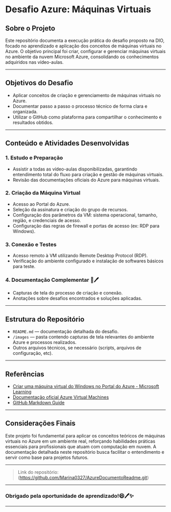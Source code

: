 # Desafio Azure: Máquinas Virtuais

## Sobre o Projeto

Este repositório documenta a execução prática do desafio proposto na DIO, focado no aprendizado e aplicação dos conceitos de máquinas virtuais no Azure. O objetivo principal foi criar, configurar e gerenciar máquinas virtuais no ambiente da nuvem Microsoft Azure, consolidando os conhecimentos adquiridos nas vídeo-aulas.

---

## Objetivos do Desafio

- Aplicar conceitos de criação e gerenciamento de máquinas virtuais no Azure.
- Documentar passo a passo o processo técnico de forma clara e organizada.
- Utilizar o GitHub como plataforma para compartilhar o conhecimento e resultados obtidos.
  
---

## Conteúdo e Atividades Desenvolvidas

### 1. Estudo e Preparação
- Assistir a todas as vídeo-aulas disponibilizadas, garantindo entendimento total do fluxo para criação e gestão de máquinas virtuais.
- Revisão das documentações oficiais do Azure para máquinas virtuais.

### 2. Criação da Máquina Virtual
- Acesso ao Portal do Azure.
- Seleção da assinatura e criação do grupo de recursos.
- Configuração dos parâmetros da VM: sistema operacional, tamanho, região, e credenciais de acesso.
- Configuração das regras de firewall e portas de acesso (ex: RDP para Windows).

### 3. Conexão e Testes
- Acesso remoto à VM utilizando Remote Desktop Protocol (RDP).
- Verificação do ambiente configurado e instalação de softwares básicos para teste.

### 4. Documentação Complementar 📙🖊️
- Capturas de tela do processo de criação e conexão.
- Anotações sobre desafios encontrados e soluções aplicadas.
  
---

## Estrutura do Repositório

- `README.md` — documentação detalhada do desafio.
- `/images` — pasta contendo capturas de tela relevantes do ambiente Azure e processos realizados.
- Outros arquivos técnicos, se necessário (scripts, arquivos de configuração, etc).

---

## Referências

- [Criar uma máquina virtual do Windows no Portal do Azure - Microsoft Learning](https://learn.microsoft.com/pt-br/azure/virtual-machines/windows/quick-create-portal)
- [Documentação oficial Azure Virtual Machines](https://learn.microsoft.com/azure/virtual-machines/)
- [GitHub Markdown Guide](https://guides.github.com/features/mastering-markdown/)

---

## Considerações Finais

Este projeto foi fundamental para aplicar os conceitos teóricos de máquinas virtuais no Azure em um ambiente real, reforçando habilidades práticas essenciais para profissionais que atuam com computação em nuvem. A documentação detalhada neste repositório busca facilitar o entendimento e servir como base para projetos futuros.

---

> Link do repositório:(https://github.com/Marina0327/AzureDocumentoReadme.git)
---

### Obrigado pela oportunidade de aprendizado!😄🖊️✨

---

